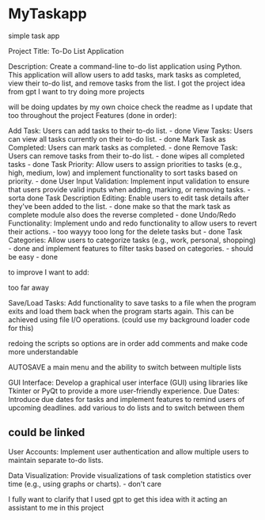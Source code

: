 # MyTaskapp
 simple task app 

Project Title: To-Do List Application

Description:
Create a command-line to-do list application using Python. This application will allow users to add tasks, mark tasks as completed, view their to-do list, and remove tasks from the list.
I got the project idea from gpt I want to try doing more projects

will be doing updates by my own choice
check the readme as I update that too throughout the project
Features (done in order):

Add Task: Users can add tasks to their to-do list. - done
View Tasks: Users can view all tasks currently on their to-do list. - done
Mark Task as Completed: Users can mark tasks as completed. - done
Remove Task: Users can remove tasks from their to-do list. - done
wipes all completed tasks - done
Task Priority: Allow users to assign priorities to tasks (e.g., high, medium, low) and implement functionality to sort tasks based on priority. - done
User Input Validation: Implement input validation to ensure that users provide valid inputs when adding, marking, or removing tasks. - sorta done
Task Description Editing: Enable users to edit task details after they've been added to the list. - done
make so that the mark task as complete module also does the reverse completed - done
Undo/Redo Functionality: Implement undo and redo functionality to allow users to revert their actions. - too wayyy tooo long  for the delete tasks but - done
Task Categories: Allow users to categorize tasks (e.g., work, personal, shopping) - done
and implement features to filter tasks based on categories. - should be easy - done

to improve I want to add: 


too far away

Save/Load Tasks: Add functionality to save tasks to a file when the program exits and load them back when the program starts again. This can be achieved using file I/O operations.
(could use my background loader code for this)


redoing the scripts so options are in order
add comments and make code more understandable

AUTOSAVE
a main menu and the ability to switch between multiple lists


GUI Interface: Develop a graphical user interface (GUI) using libraries like Tkinter or PyQt to provide a more user-friendly experience.
Due Dates: Introduce due dates for tasks and implement features to remind users of upcoming deadlines.
add various to do lists and to switch between them
<h2>could be linked</h2>
User Accounts: Implement user authentication and allow multiple users to maintain separate to-do lists.



Data Visualization: Provide visualizations of task completion statistics over time (e.g., using graphs or charts). - don't care

I fully want to clarify that I used gpt to get this idea with it acting an assistant to me in this project 